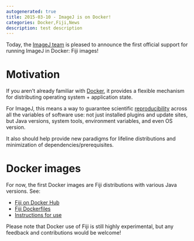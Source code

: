 ```yaml
---
autogenerated: true
title: 2015-03-10 - ImageJ is on Docker!
categories: Docker,Fiji,News
description: test description
---
```


Today, the [ImageJ team](/about/contributors) is pleased to announce the first official support for running ImageJ in Docker: Fiji images!

Motivation
==========

If you aren't already familiar with [Docker](https://www.docker.com/), it provides a flexible mechanism for distributing operating system + application state.

For ImageJ, this means a way to guarantee scientific [reproducibility](/Architecture#Reproducible_builds) across all the variables of software use: not just installed plugins and update sites, but Java versions, system tools, environment variables, and even OS version.

It also should help provide new paradigms for lifeline distributions and minimization of dependencies/prerequisites.

Docker images
=============

For now, the first Docker images are Fiji distributions with various Java versions. See:

-   [Fiji on Docker Hub](https://registry.hub.docker.com/u/fiji/fiji/)
-   [Fiji Dockerfiles](https://github.com/fiji/dockerfiles)
-   [Instructions for use](/plugins/docker)

Please note that Docker use of Fiji is still highly experimental, but any feedback and contributions would be welcome!

  
